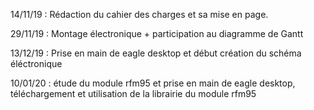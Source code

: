 14/11/19 : Rédaction du cahier des charges  et sa mise en page.

29/11/19 : Montage électronique + participation au diagramme de Gantt

13/12/19 : Prise en main de eagle desktop et début création du schéma éléctronique

10/01/20 : étude du module rfm95 et prise en main de eagle desktop, téléchargement et utilisation de la librairie du module rfm95

